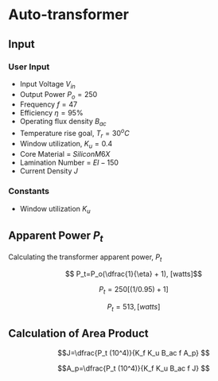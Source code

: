 # Auto-transformer

## Input

### User Input

- Input Voltage $V_{in}$
- Output Power $P_o=250$
- Frequency $f=47$
- Efficiency $\eta=95\%$
- Operating flux density $B_{ac}$
- Temperature rise goal, $T_r=30^oC$
- Window utilization, $K_u=0.4$
- Core Material = $Silicon M6X$
- Lamination Number = $EI-150$
- Current Density $J$

### Constants 

- Window utilization $K_u$

## Apparent Power $P_t$

Calculating the transformer apparent power, $P_t$

$$ P_t=P_o(\dfrac{1}{\eta} + 1), [watts]$$

$$P_t=250[(1/0.95)+1]$$

$$P_t=513, [watts]$$

## Calculation of Area Product

$$J=\dfrac{P_t (10^4)}{K_f K_u B_ac f A_p} $$

$$A_p=\dfrac{P_t (10^4)}{K_f K_u B_ac f J} $$

